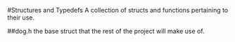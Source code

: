 #Structures and Typedefs
A collection of structs and functions pertaining to their use.

##dog.h
the base struct that the rest of the project will make use of.